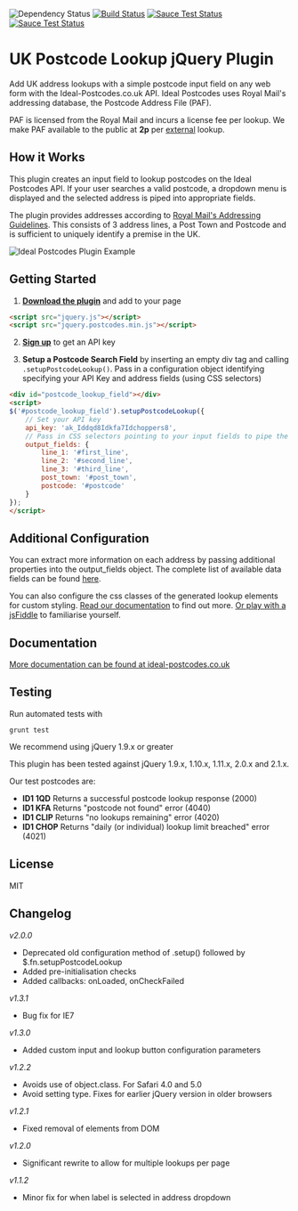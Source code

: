 ![Dependency Status](https://david-dm.org/ideal-postcodes/jquery.postcodes.png)
[![Build Status](https://travis-ci.org/ideal-postcodes/jquery.postcodes.png)](https://travis-ci.org/ideal-postcodes/jquery.postcodes) 
[![Sauce Test Status](https://saucelabs.com/buildstatus/cablanchard)](https://saucelabs.com/u/cablanchard)
[![Sauce Test Status](https://saucelabs.com/browser-matrix/cablanchard.svg)](https://saucelabs.com/u/cablanchard)

# UK Postcode Lookup jQuery Plugin

Add UK address lookups with a simple postcode input field on any web form with the Ideal-Postcodes.co.uk API. Ideal Postcodes uses Royal Mail's addressing database, the Postcode Address File (PAF).

PAF is licensed from the Royal Mail and incurs a license fee per lookup. We make PAF available to the public at **2p** per [external](https://ideal-postcodes.co.uk/termsandconditions#external) lookup.

## How it Works

This plugin creates an input field to lookup postcodes on the Ideal Postcodes API. If your user searches a valid postcode, a dropdown menu is displayed and the selected address is piped into appropriate fields.

The plugin provides addresses according to [Royal Mail's Addressing Guidelines](http://www.royalmail.com/personal/help-and-support/How-do-I-address-my-mail-correctly). This consists of 3 address lines, a Post Town and Postcode and is sufficient to uniquely identify a premise in the UK.

![Ideal Postcodes Plugin Example](https://raw.github.com/ideal-postcodes/jquery.postcodes/master/examples/ideal_postcodes_snippet.png)

## Getting Started
1) **[Download the plugin](https://raw.github.com/ideal-postcodes/jquery.postcodes/master/dist/postcodes.min.js)** and add to your page

```html
<script src="jquery.js"></script>
<script src="jquery.postcodes.min.js"></script>
```

2) **[Sign up](https://ideal-postcodes.co.uk)** to get an API key

3) **Setup a Postcode Search Field** by inserting an empty div tag and calling `.setupPostcodeLookup()`. Pass in a configuration object identifying specifying your API Key and address fields (using CSS selectors)

```html
<div id="postcode_lookup_field"></div>
<script>
$('#postcode_lookup_field').setupPostcodeLookup({
	// Set your API key
	api_key: 'ak_Iddqd8Idkfa7Idchoppers8',
	// Pass in CSS selectors pointing to your input fields to pipe the results
	output_fields: {
		line_1: '#first_line',
		line_2: '#second_line',
		line_3: '#third_line',
		post_town: '#post_town',
		postcode: '#postcode'
	}
});
</script>
```

## Additional Configuration

You can extract more information on each address by passing additional properties into the output_fields object. The complete list of available data fields can be found [here](https://ideal-postcodes.co.uk/documentation/paf-data).

You can also configure the css classes of the generated lookup elements for custom styling. [Read our documentation](https://ideal-postcodes.co.uk/documentation/jquery-plugin) to find out more. [Or play with a jsFiddle](http://jsfiddle.net/ideal_postcodes/GrScV/) to familiarise yourself.

## Documentation

[More documentation can be found at ideal-postcodes.co.uk](https://ideal-postcodes.co.uk/documentation/jquery-plugin)

## Testing

Run automated tests with

```
grunt test
```

We recommend using jQuery 1.9.x or greater

This plugin has been tested against jQuery 1.9.x, 1.10.x, 1.11.x, 2.0.x and 2.1.x.

Our test postcodes are:
- **ID1 1QD** Returns a successful postcode lookup response (2000)
- **ID1 KFA** Returns "postcode not found" error (4040)
- **ID1 CLIP** Returns "no lookups remaining" error (4020)
- **ID1 CHOP** Returns "daily (or individual) lookup limit breached" error (4021)

## License
MIT

## Changelog

*v2.0.0*
- Deprecated old configuration method of .setup() followed by $.fn.setupPostcodeLookup
- Added pre-initialisation checks
- Added callbacks: onLoaded, onCheckFailed

*v1.3.1*
- Bug fix for IE7

*v1.3.0*
- Added custom input and lookup button configuration parameters

*v1.2.2*
- Avoids use of object.class. For Safari 4.0 and 5.0
- Avoid setting type. Fixes for earlier jQuery version in older browsers

*v1.2.1*
- Fixed removal of elements from DOM

*v1.2.0*
- Significant rewrite to allow for multiple lookups per page

*v1.1.2*
- Minor fix for when label is selected in address dropdown

